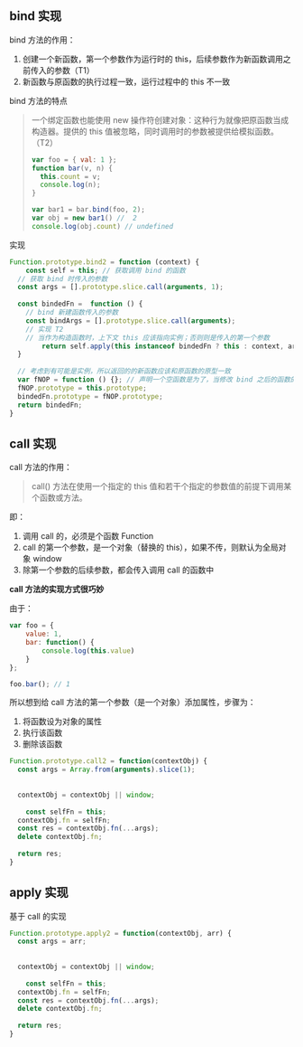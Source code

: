 ## bind 实现

bind 方法的作用：

1. 创建一个新函数，第一个参数作为运行时的 this，后续参数作为新函数调用之前传入的参数（T1）
2. 新函数与原函数的执行过程一致，运行过程中的 this 不一致

bind 方法的特点

> 一个绑定函数也能使用 new 操作符创建对象：这种行为就像把原函数当成构造器。提供的 this 值被忽略，同时调用时的参数被提供给模拟函数。（T2）
>
> ```javascript
> var foo = { val: 1 };
> function bar(v, n) {
> 	this.count = v;
>   console.log(n);
> }
> 
> var bar1 = bar.bind(foo, 2);
> var obj = new bar1() //  2
> console.log(obj.count) // undefined
> ```
>
> 

实现

```javascript
Function.prototype.bind2 = function (context) {
	const self = this; // 获取调用 bind 的函数
  // 获取 bind 时传入的参数
  const args = [].prototype.slice.call(arguments, 1);
  
  const bindedFn =  function () {
    // bind 新建函数传入的参数
    const bindArgs = [].prototype.slice.call(arguments);
    // 实现 T2 
    // 当作为构造函数时，上下文 this 应该指向实例；否则则是传入的第一个参数
		return self.apply(this instanceof bindedFn ? this : context, args.concat()); // 实现 T1
  }
  
  // 考虑到有可能是实例，所以返回的的新函数应该和原函数的原型一致
  var fNOP = function () {}; // 声明一个空函数是为了，当修改 bind 之后的函数的原型时，不会修改原函数
  fNOP.prototype = this.prototype;
  bindedFn.prototype = fNOP.prototype;
  return bindedFn;
}
```





## call 实现

call 方法的作用：

> call() 方法在使用一个指定的 this 值和若干个指定的参数值的前提下调用某个函数或方法。

即：

1. 调用 call 的，必须是个函数 Function
2. call 的第一个参数，是一个对象（替换的 this），如果不传，则默认为全局对象 window
3. 除第一个参数的后续参数，都会传入调用 call 的函数中

**call 方法的实现方式很巧妙**

由于：

```javascript
var foo = {
    value: 1,
    bar: function() {
        console.log(this.value)
    }
};

foo.bar(); // 1
```

所以想到给 call 方法的第一个参数（是一个对象）添加属性，步骤为：

1. 将函数设为对象的属性
2. 执行该函数
3. 删除该函数

```javascript
Function.prototype.call2 = function(contextObj) {
  const args = Array.from(arguments).slice(1);
  
  
  contextObj = contextObj || window;
  
	const selfFn = this;
  contextObj.fn = selfFn;
  const res = contextObj.fn(...args);
  delete contextObj.fn;
  
  return res;
}
```



## apply 实现

基于 call 的实现

```javascript
Function.prototype.apply2 = function(contextObj, arr) {
  const args = arr;
  
  
  contextObj = contextObj || window;
  
	const selfFn = this;
  contextObj.fn = selfFn;
  const res = contextObj.fn(...args);
  delete contextObj.fn;
  
  return res;
}
```


